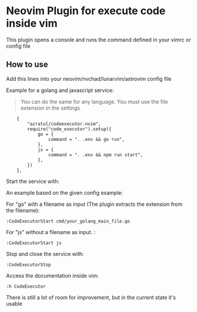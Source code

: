 # Neovim Plugin for execute code inside vim

This plugin opens a console and runs the command defined in your vimrc or config file


## How to use

Add this lines into your neovim/nvchad/lunarvim/astrovim config file

Example for a golang and javascript service:


> You can do the same for any language. You must use the file extension in the settings


```
    {
        "azratul/codeexecutor.nvim",
        require("code_executor").setup({
            go = {
                command = ". .env && go run",
            },
            js = {
                command = ". .env && npm run start",
            },
        })
    },
```


Start the service with:

An example based on the given config example:

For "go" with a filename as input (The plugin extracts the extension from the filename):


```
:CodeExecutorStart cmd/your_golang_main_file.go
```


For "js" without a filename as input. :


```
:CodeExecutorStart js
```


Stop and close the service with:


```
:CodeExecutorStop
```


Access the documentation inside vim:


```
:h CodeExecutor
```


There is still a lot of room for improvement, but in the current state it's usable
